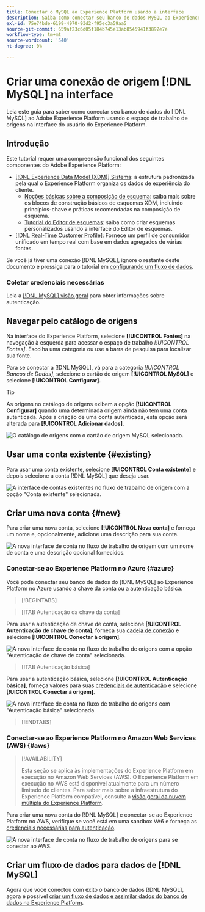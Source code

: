 ```yaml
---
title: Conectar o MySQL ao Experience Platform usando a interface
description: Saiba como conectar seu banco de dados MySQL ao Experience Platform usando a interface do usuário.
exl-id: 75e74bde-6199-4970-93d2-f95ec3a59aa5
source-git-commit: 659af23c6d05f184b745e13ab8545941f3892e7e
workflow-type: tm+mt
source-wordcount: '540'
ht-degree: 0%

---
```


# Criar uma conexão de origem [!DNL MySQL] na interface

Leia este guia para saber como conectar seu banco de dados do [!DNL MySQL] ao Adobe Experience Platform usando o espaço de trabalho de origens na interface do usuário do Experience Platform.

## Introdução

Este tutorial requer uma compreensão funcional dos seguintes componentes do Adobe Experience Platform:

* [[!DNL Experience Data Model (XDM)] Sistema](../../../../../xdm/home.md): a estrutura padronizada pela qual o Experience Platform organiza os dados de experiência do cliente.
   * [Noções básicas sobre a composição de esquema](../../../../../xdm/schema/composition.md): saiba mais sobre os blocos de construção básicos de esquemas XDM, incluindo princípios-chave e práticas recomendadas na composição de esquema.
   * [Tutorial do Editor de esquemas](../../../../../xdm/tutorials/create-schema-ui.md): saiba como criar esquemas personalizados usando a interface do Editor de esquemas.
* [[!DNL Real-Time Customer Profile]](../../../../../profile/home.md): Fornece um perfil de consumidor unificado em tempo real com base em dados agregados de várias fontes.

Se você já tiver uma conexão [!DNL MySQL], ignore o restante deste documento e prossiga para o tutorial em [configurando um fluxo de dados](../../dataflow/databases.md).

### Coletar credenciais necessárias

Leia a [[!DNL MySQL] visão geral](../../../../connectors/databases/mysql.md#prerequisites) para obter informações sobre autenticação.

## Navegar pelo catálogo de origens

Na interface do Experience Platform, selecione **[!UICONTROL Fontes]** na navegação à esquerda para acessar o espaço de trabalho *[!UICONTROL Fontes]*. Escolha uma categoria ou use a barra de pesquisa para localizar sua fonte.

Para se conectar a [!DNL MySQL], vá para a categoria *[!UICONTROL Bancos de Dados]*, selecione o cartão de origem **[!UICONTROL MySQL]** e selecione **[!UICONTROL Configurar]**.

>[!TIP]
>
>As origens no catálogo de origens exibem a opção **[!UICONTROL Configurar]** quando uma determinada origem ainda não tem uma conta autenticada. Após a criação de uma conta autenticada, esta opção será alterada para **[!UICONTROL Adicionar dados]**.

![O catálogo de origens com o cartão de origem MySQL selecionado.](../../../../images/tutorials/create/my-sql/catalog.png)

## Usar uma conta existente {#existing}

Para usar uma conta existente, selecione **[!UICONTROL Conta existente]** e depois selecione a conta [!DNL MySQL] que deseja usar.

![A interface de contas existentes no fluxo de trabalho de origem com a opção &quot;Conta existente&quot; selecionada.](../../../../images/tutorials/create/my-sql/existing.png)

## Criar uma nova conta {#new}

Para criar uma nova conta, selecione **[!UICONTROL Nova conta]** e forneça um nome e, opcionalmente, adicione uma descrição para sua conta.

![A nova interface de conta no fluxo de trabalho de origem com um nome de conta e uma descrição opcional fornecidos.](../../../../images/tutorials/create/my-sql/new.png)

### Conectar-se ao Experience Platform no Azure {#azure}

Você pode conectar seu banco de dados do [!DNL MySQL] ao Experience Platform no Azure usando a chave da conta ou a autenticação básica.

>[!BEGINTABS]

>[!TAB Autenticação da chave da conta]

Para usar a autenticação de chave de conta, selecione **[!UICONTROL Autenticação de chave de conta]**, forneça sua [cadeia de conexão](../../../../connectors/databases/mysql.md#azure) e selecione **[!UICONTROL Conectar à origem]**.

![A nova interface de conta no fluxo de trabalho de origens com a opção &quot;Autenticação de chave de conta&quot; selecionada.](../../../../images/tutorials/create/my-sql/account-key.png)

>[!TAB Autenticação básica]

Para usar a autenticação básica, selecione **[!UICONTROL Autenticação básica]**, forneça valores para suas [credenciais de autenticação](../../../../connectors/databases/mysql.md#azure) e selecione **[!UICONTROL Conectar à origem]**.

![A nova interface de conta no fluxo de trabalho de origens com &quot;Autenticação básica&quot; selecionada.](../../../../images/tutorials/create/my-sql/basic-auth.png)

>[!ENDTABS]

### Conectar-se ao Experience Platform no Amazon Web Services (AWS) {#aws}

>[!AVAILABILITY]
>
>Esta seção se aplica às implementações do Experience Platform em execução no Amazon Web Services (AWS). O Experience Platform em execução no AWS está disponível atualmente para um número limitado de clientes. Para saber mais sobre a infraestrutura do Experience Platform compatível, consulte a [visão geral da nuvem múltipla do Experience Platform](../../../../../landing/multi-cloud.md).

Para criar uma nova conta do [!DNL MySQL] e conectar-se ao Experience Platform no AWS, verifique se você está em uma sandbox VA6 e forneça as [credenciais necessárias para autenticação](../../../../connectors/databases/mysql.md#aws).

![A nova interface de conta no fluxo de trabalho de origens para se conectar ao AWS.](../../../../images/tutorials/create/my-sql/aws.png)

## Criar um fluxo de dados para dados de [!DNL MySQL]

Agora que você conectou com êxito o banco de dados [!DNL MySQL], agora é possível [criar um fluxo de dados e assimilar dados do banco de dados na Experience Platform](../../dataflow/databases.md).
